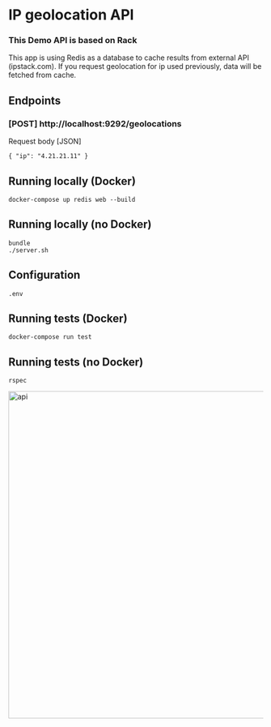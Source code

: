 # IP geolocation API
### This Demo API is based on Rack
This app is using Redis as a database to cache results from external API (ipstack.com).
If you request geolocation for ip used previously, data will be fetched from cache.

## Endpoints

### [POST] http://localhost:9292/geolocations
Request body [JSON]
```
{ "ip": "4.21.21.11" }
```

## Running locally (Docker)
```
docker-compose up redis web --build
```

## Running locally (no Docker)
```
bundle
./server.sh
```

## Configuration
```
.env
```

## Running tests (Docker)
```
docker-compose run test
```

## Running tests (no Docker)
```
rspec
```
<img width="646" alt="api" src="https://github.com/marsiox/ip-geolocation/assets/849456/42dc5ebf-d871-446f-b501-4a43499260e6">

